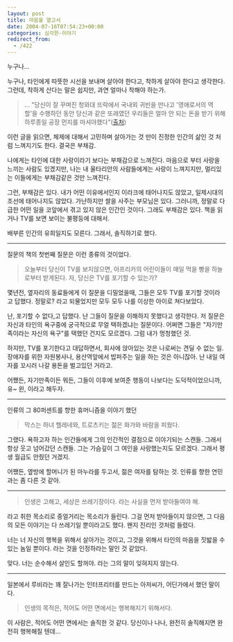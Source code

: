 ```yaml
---
layout: post
title: 마음을 열고서
date: 2004-07-16T07:54:23+00:00
categories: 심각한-이야기
redirect_from:
  - /422
---
```


누구나...

누구나, 타인에게 따뜻한 시선을 보내며 살아야 한다고, 착하게 살아야 한다고 생각한다. 그런데, 착하게 산다는 말은 쉽지만, 과연 얼마나 착해야 하는가.

> ... "당신이 잘 꾸며진 청와대 뜨락에서 국내외 귀빈을 만나고 '영애로서의 역할'을 수행하던 동안 당신과 같은 또래였던 우리들은 얼마 안 되는 돈을 받기 위해 하루종일 공장 먼지를 마셔야했다"(<a href="http://www.jabo.co.kr/sub_read.html?uid=6601" target="bb">출처</a>)

이런 글을 읽으면, 체제에 대해서 고민하며 살아가는 것 만이 진정한 인간의 삶인 것 처럼 느껴지기도 한다. 결국은 부채감.

나에게는 타인에 대한 사랑이라기 보다는 부채감으로 느껴진다. 마음으로 부터 사랑을 느끼는 사람도 있겠지만, 나는 내 울타리안의 사람들에게는 사랑이 느껴지지만, 멀리있는 이들에게는 부채감같은 것만 느껴진다.

그런, 부채감은 있다. 내가 어떤 이유에서인지 이라크에 태어나지도 않았고, 일제시대의 조선에 태어나지도 않았다. 가난하지만 쌀을 사주는 부모님은 있다. 그러니까, 정말로 다급한 어떤 일을 코앞에서 겪고 있지 않은 인간인 것이다. 그래도 부채감은 있다. 책을 읽거나 TV를 보면 보이는 불평등에 대해서.

배부른 인간의 유희일지도 모른다. 그래서, 솔직하기로 했다.

<hr />

질문의 책의 첫번째 질문은 이런 종류의 것이었다.

> 오늘부터 당신이 TV를 보지않으면, 아프리카의 어린이들이 매일 먹을 빵을 하늘로부터 받게된다. 자, 당신은 TV를 포기할 수 있는가?

몇년전, 옆자리의 동료들에게 이 질문을 디밀었을때, 그들은 모두 TV를 포기할 것이라고 답했다. 정말로? 라고 되물었지만 모두 모두 나를 이상한 아이로 쳐다보았다.

난, 포기할 수 없다,고 답했다. 난 그들이 질문을 이해하지 못했다고 생각한다. 저 질문은 자신과 타인의 욕구중에 궁극적으로 무얼 택하겠냐는 질문이다. 어쩌면 그들은 "자기만족이라는 자신의 욕구"를 택했던 건지도 모르겠다. 그럼 내가 멍청했던 것.

하지만, TV를 포기한다고 대답하면서, 회사에 앉아있는 것은 나로써는 견딜 수 없는 일. 장애자를 위한 자원봉사나, 용산역앞에서 밥퍼주는 일을 하는 것은 아니잖아. 난 내일 여자를 꼬시러 나갈 용돈을 벌고있던 거라고.

어쨌든, 자기만족이든 뭐든, 그들이 이후에 보여준 행동이 나보다는 도덕적이었으니까, 유~ 윈, 이라고 해두자.

<hr />

인류의 그 80퍼센트를 향한 휴머니즘을 이야기 했던

> 막스는 하녀 헬레네와, 트로츠키는 젊은 화가와 바람을 피웠다.

그랬다. 욕하고자 하는 인간들에게 그의 인간적인 결점으로 이야기되는 스캔들. 그래서 항상 웃고 넘어갔던 스캔들. 그는 가슴깊이 그 여인을 사랑했는지도 모르겠다. 그래서 평생 월급도 안줬던 거겠지.

어쨌든, 옆방에 할머니가 된 마누라를 두고서, 젊은 여자를 탐하는 것. 인류를 향한 연민과는 좀 다른 것 같아.

<hr />

> 인생은 고해고, 세상은 쓰레기장이다. 라는 사실을 먼저 받아들여야 해.

라고 취한 목소리로 중얼거리는 목소리가 들린다. 그걸 먼저 받아들이지 않으면, 그 다음의 모든 이야기는 다 쓰레기일 뿐이라고도 했다. 왠지 진리인 것처럼 들렸다.

너는 너 자신의 행복을 위해서 살아가는 것이고, 그것을 위해서 타인의 마음을 짓밟을 수 있는 놈일 뿐이다. 라는 것을 인정하라는 말인 것 같았다.

맞다. 너는 순수해서 살인도 할꺼야. 라는 그의 말이 잊혀지지 않는다.

<hr />

일본에서 루비라는 꽤 잘나가는 인터프리터를 만드는 아저씨가, 어딘가에서 했던 말이다.

> 인생의 목적은, 적어도 어떤 면에서는 행복해지기 위해서다.

이 사람은, 적어도 어떤 면에서는 솔직한 것 같다. 당신이나 나나, 완전히 솔직해지면 완전히 행복해질 텐데...
